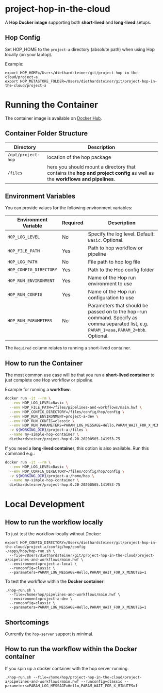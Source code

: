 # project-hop-in-the-cloud

A **Hop Docker image** supporting both **short-lived** and **long-lived** setups.

## Hop Config

Set HOP_HOME to the `project-a` directory (absolute path) when using Hop locally (on your laptop).

Example:

```
export HOP_HOME=/Users/diethardsteiner/git/project-hop-in-the-cloud/project-a
export HOP_METASTORE_FOLDER=/Users/diethardsteiner/git/project-hop-in-the-cloud/project-a
```

# Running the Container

The container image is available on [Docker Hub](https://hub.docker.com/r/diethardsteiner/project-hop).

## Container Folder Structure


Directory	| Description
---	|---
`/opt/project-hop`	| location of the hop package
`/files`	| here you should mount a directory that contains the **hop and project config** as well as the **workflows and pipelines**.

## Environment Variables

You can provide values for the following environment variables:


Environment Variable	| Required	| Description
---	|----	|---
`HOP_LOG_LEVEL`	| No	| Specify the log level. Default: `Basic`. Optional.
`HOP_FILE_PATH`	| Yes	| Path to hop workflow or pipeline
`HOP_LOG_PATH`	| No	| File path to hop log file
`HOP_CONFIG_DIRECTORY`	| Yes	| Path to the Hop config folder
`HOP_RUN_ENVIRONMENT`	| Yes	| Name of the Hop run environment to use
`HOP_RUN_CONFIG`	| Yes	| Name of the Hop run configuration to use
`HOP_RUN_PARAMETERS`	| No	| Parameters that should be passed on to the hop-run command. Specify as comma separated list, e.g. `PARAM_1=aaa,PARAM_2=bbb`. Optional.

The `Required` column relates to running a short-lived container.

## How to run the Container

The most common use case will be that you run a **short-lived container** to just complete one Hop workflow or pipeline.

Example for running a **workflow**:

```bash
docker run -it --rm \
  --env HOP_LOG_LEVEL=Basic \
  --env HOP_FILE_PATH=/files/pipelines-and-workflows/main.hwf \
  --env HOP_CONFIG_DIRECTORY=/files/config/hop/config \
  --env HOP_RUN_ENVIRONMENT=project-a-dev \
  --env HOP_RUN_CONFIG=classic \
  --env HOP_RUN_PARAMETERS=PARAM_LOG_MESSAGE=Hello,PARAM_WAIT_FOR_X_MINUTES=1 \
  -v ${WORKING_DIR}/project-a:/files \
  --name my-simple-hop-container \
  diethardsteiner/project-hop:0.20-20200505.141953-75
```

If you need a **long-lived container**, this option is also available. Run this command e.g.:

```bash
docker run -it --rm \
  --env HOP_LOG_LEVEL=Basic \
  --env HOP_CONFIG_DIRECTORY=/files/config/hop/config \
  -v ${WORKING_DIR}/project-a:/home/hop \
  --name my-simple-hop-container \
  diethardsteiner/project-hop:0.20-20200505.141953-75
```


# Local Development

## How to run the workflow locally

To just test the workflow locally without Docker:

```
export HOP_CONFIG_DIRECTORY=/Users/diethardsteiner/git/project-hop-in-the-cloud/project-a/config/hop/config
~/apps/hop/hop-run.sh \
  --file=/Users/diethardsteiner/git/project-hop-in-the-cloud/project-a/pipelines-and-workflows/main.hwf \
  --environment=project-a-local \
  --runconfig=classic \
  --parameters=PARAM_LOG_MESSAGE=Hello,PARAM_WAIT_FOR_X_MINUTES=1
```

To test the workflow within the **Docker container**:  

```
./hop-run.sh \
  --file=/home/hop/pipelines-and-workflows/main.hwf \
  --environment=project-a-dev \
  --runconfig=classic \
  --parameters=PARAM_LOG_MESSAGE=Hello,PARAM_WAIT_FOR_X_MINUTES=1
```

## Shortcomings

Currently the `hop-server` support is minimal.

## How to run the workflow within the Docker container

If you spin up a docker container with the hop server running:

```
./hop-run.sh --file=/home/hop/project-hop-in-the-cloud/project-a/pipelines-and-workflows/main.hwf --runconfig=classic --parameters=PARAM_LOG_MESSAGE=Hello,PARAM_WAIT_FOR_X_MINUTES=1
```